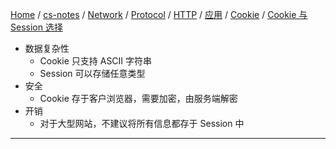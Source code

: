 [Home](https://mengxianbin.github.io) /
[cs-notes](https://mengxianbin.github.io/cs-notes/site) /
[Network](https://mengxianbin.github.io/cs-notes/site/Network) /
[Protocol](https://mengxianbin.github.io/cs-notes/site/Network/Protocol) /
[HTTP](https://mengxianbin.github.io/cs-notes/site/Network/Protocol/HTTP) /
[应用](https://mengxianbin.github.io/cs-notes/site/Network/Protocol/HTTP/%E5%BA%94%E7%94%A8) /
[Cookie](https://mengxianbin.github.io/cs-notes/site/Network/Protocol/HTTP/%E5%BA%94%E7%94%A8/Cookie) /
[Cookie 与 Session 选择](https://mengxianbin.github.io/cs-notes/site/Network/Protocol/HTTP/%E5%BA%94%E7%94%A8/Cookie/Cookie%20%E4%B8%8E%20Session%20%E9%80%89%E6%8B%A9)

* 数据复杂性
    * Cookie 只支持 ASCII 字符串
    * Session 可以存储任意类型
* 安全
    * Cookie 存于客户浏览器，需要加密，由服务端解密
* 开销
    * 对于大型网站，不建议将所有信息都存于 Session 中

---
